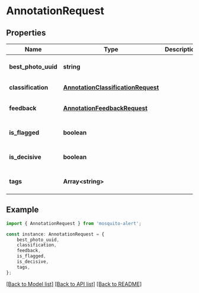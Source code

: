 # AnnotationRequest


## Properties

Name | Type | Description | Notes
------------ | ------------- | ------------- | -------------
**best_photo_uuid** | **string** |  | [optional] [default to undefined]
**classification** | [**AnnotationClassificationRequest**](AnnotationClassificationRequest.md) |  | [default to undefined]
**feedback** | [**AnnotationFeedbackRequest**](AnnotationFeedbackRequest.md) |  | [optional] [default to undefined]
**is_flagged** | **boolean** |  | [optional] [default to false]
**is_decisive** | **boolean** |  | [optional] [default to false]
**tags** | **Array&lt;string&gt;** |  | [optional] [default to undefined]

## Example

```typescript
import { AnnotationRequest } from 'mosquito-alert';

const instance: AnnotationRequest = {
    best_photo_uuid,
    classification,
    feedback,
    is_flagged,
    is_decisive,
    tags,
};
```

[[Back to Model list]](../README.md#documentation-for-models) [[Back to API list]](../README.md#documentation-for-api-endpoints) [[Back to README]](../README.md)
